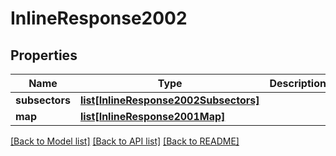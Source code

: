 # InlineResponse2002

## Properties
Name | Type | Description | Notes
------------ | ------------- | ------------- | -------------
**subsectors** | [**list[InlineResponse2002Subsectors]**](InlineResponse2002Subsectors.md) |  | [optional] 
**map** | [**list[InlineResponse2001Map]**](InlineResponse2001Map.md) |  | [optional] 

[[Back to Model list]](../README.md#documentation-for-models) [[Back to API list]](../README.md#documentation-for-api-endpoints) [[Back to README]](../README.md)


